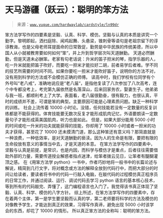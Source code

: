 # 天马游疆（跃云）：聪明的笨方法

> 来源：[`www.yuque.com/hardwaylab/cardstyle/ln99dr`](https://www.yuque.com/hardwaylab/cardstyle/ln99dr)

<ne-p id="faa480d009ae99f5de2f9eb0313f6260" data-lake-id="faa480d009ae99f5de2f9eb0313f6260"><ne-text id="u09bc8328">笨方法学写作的四要素是坚毅、认真、科学、模仿。坚毅与认真的本质是讲究一个勤字。黎明即起，洒扫庭除、闻鸡起舞、头悬梁，锥刺骨等语句是老祖宗留下的谆谆教诲，也是父母老师耳提面命的日常敦促，勤劳是中华民族的传统美德，所以中国人从小就被教育要如何如何“笨“，并上升到哲学层次叫天道酬勤。</ne-text></ne-p> <ne-p id="996b39092cae71479868eb0b0464aca5" data-lake-id="996b39092cae71479868eb0b0464aca5"><ne-text id="ua354aab1">天道必然酬勤，但是天道未必酬笨。老家有句老话说：升米的笛子担米的琴，指学乐器的人，吃一升米就能把笛子吹好，而要吃一担米才能拉好二胡，前者易学后者难。学不同的技艺所需要的时间不同。如果你要吃一担米才能吹好笛子，说明你的方法不对，没有用到科学的方法或不会模仿正确的师傅。</ne-text></ne-p> <ne-p id="c4fa69bded2235248b23a54bfc7ee500" data-lake-id="c4fa69bded2235248b23a54bfc7ee500"><ne-text id="u93cd8037">读高中时，我们学校有位同学有个外号叫“老八戒“，准确地说应是“老八届“，是指他复读了八次参加了八次高考，连个中专都没考上，考完第九届依然是名落深山，后来回家务农，娶妻生子。他弟弟与我一班，都顺利考上了大学。表面看，老八届很勤奋，很有毅力，也很认真，平时的成绩并不差，可谓是笨的典型。主要原因可能是心理素质问题。缺乏一种科学的训练。</ne-text></ne-p> <ne-p id="2927bc58e1c9e6822ee82fdc12b3f030" data-lake-id="2927bc58e1c9e6822ee82fdc12b3f030"><ne-text id="u9ff8ff81">社会上流传着 10000 小时论。没错，任何技能若没有一定数量的反复训练都是不能获得的。体育技能要无数次反复才能形成肌肉记忆，外语要朗读一定数量句子才能形成英美国肌肉，听力也是如此。</ne-text></ne-p> <ne-p id="d26ee3a7e67324eef462b59899414271" data-lake-id="d26ee3a7e67324eef462b59899414271"><ne-text id="u014de97c">但是，如果大部分能用 5000 小时的时间或吃一升米的功夫就能获得的技能，你却用了 10000 小时或者一担米的功夫才获得，甚至花了 10000 还未摸清门道，那么这种笨还有意义吗？那简直就是一种浪费，一种低效率，是对天道酬勤的亵渎。因为人的生命是有限，要把有限的生命投放有意义的事情当中去，才是天道的本意。</ne-text></ne-p> <ne-p id="74a4d6df7cf7f08a9fcd25365bdee2d4" data-lake-id="74a4d6df7cf7f08a9fcd25365bdee2d4"><ne-text id="u5f22de1d">在笨方法学写作的四要素中，坚毅与认真是前提，是常识，也是内因，而科学与模仿才是重点，后者往往需要借助外部的力量，需要传道授业解惑者指点迷津，给笨者拨云见日，让笨者有醍醐灌顶之感。</ne-text></ne-p> <ne-p id="0e4419bb14bd20327b66d489407b0e23" data-lake-id="0e4419bb14bd20327b66d489407b0e23"><ne-text id="u81fd9cd1">在《用笨方法学 python》一书中，作者巧妙地将一般书中的长篇论述与解说，精简到几行文字，将对概念或方法的解释全放到代码行中，而把大部分的时间让给读者，要读者将书中的代码一行敲入电脑，在敲代码的过程模仿真正程序员的日常工作，并通过阅读、运行、调试代码去学习 python 语言的基本核心技术，等到所有的代码敲完、弄懂了，这门编程语言也入门了。我觉得该书真正体现了坚毅、认真、科学、模仿的八字方针。</ne-text></ne-p> <ne-p id="47ed2838e155e09c3b8c7b2d0efdf2ce" data-lake-id="47ed2838e155e09c3b8c7b2d0efdf2ce"><ne-text id="u788c4e6b">综上所述，在笨方法学写作的四要素中，存在着两个主体，第一是学生要坚毅而认真的学，第二老师要将科学的方法及模仿的对像教予学生，才能达到真正的效果，习得写作真谛，避免出现 5000 小时该学会的东西，却花了 10000 的情形。</ne-text></ne-p> <ne-p id="3159c7b8c6054cc2e9438dd4473b98aa" data-lake-id="3159c7b8c6054cc2e9438dd4473b98aa"><ne-text id="u692f454e">所以真正笨方法的全称叫：聪明的笨方法。</ne-text></ne-p>